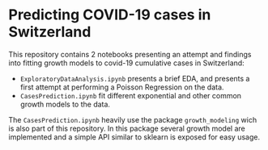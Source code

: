 # Predicting COVID-19 cases in Switzerland

This repository contains 2 notebooks presenting an attempt and findings into
fitting growth models to covid-19 cumulative cases in Switzerland:

- `ExploratoryDataAnalysis.ipynb` presents a brief EDA, and presents a first attempt at performing a Poisson Regression on the data.
- `CasesPrediction.ipynb` fit different exponential and other common growth models to the data.

The `CasesPrediction.ipynb` heavily use the package `growth_modeling` wich is 
also part of this repository. In this package several growth model are implemented
and a simple API similar to sklearn is exposed for easy usage. 